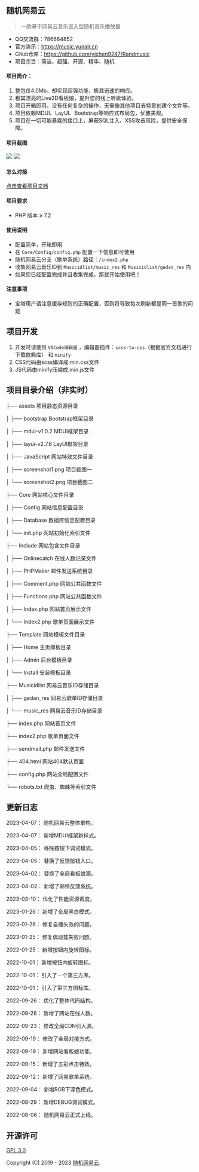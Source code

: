 ## 随机网易云

> 一款基于网易云音乐嵌入型随机音乐播放器

- QQ交流群：786664852
- 官方演示：https://music.yunair.cn
- Gitub仓库：https://github.com/yichen9247/Randmusic
- 项目宗旨：简洁、超强、开源、精华、随机

#### 项目简介：

1. 整包仅4.0Mb，却实现超强功能，极其迅速的响应。
2. 极其漂亮的Live2D看板娘，提升您的线上听歌体验。
3. 项目开箱即用，没有任何复杂的操作，无需像其他项目去特意创建个文件等。
4. 项目依赖MDUI、LayUI、Bootstrap等响应式布局包，优雅美观。
5. 项目在一切可能暴露的接口上，屏蔽SQL注入、XSS攻击风险，提供安全保障。

#### 项目截图

<img src="https://s1.ax1x.com/2022/09/12/vXBakt.jpg">

<img src="https://s1.ax1x.com/2022/09/01/v5Dt0g.jpg">

#### 怎么对接

[点击查看项目文档](https://yunair.cn/?p=44)

#### 项目要求

* PHP 版本 &ge; 7.2

#### 使用说明

* 配置简单，开箱即用
* 在 `Core/Config/config.php` 配置一下信息即可使用
* 随机网易云分支（歌单系统）路径：`/index2.php`
* 收集网易云音乐ID到 `Musicidlist/music_res` 和 `Musicidlist/gedan_res` 内
* 如果您已经配置完成并且收集完成，那就开始使用吧！

#### 注意事项

* 宝塔用户请注意缓存规则的正确配置，否则将导致每次刷新都是同一首歌的问题

## 项目开发

1. 开发时请使用 `VSCode编辑器` ，编辑器插件：`scss-to-css`（根据官方文档进行下载依赖库） 和 `minify`
2. CSS代码由scss编译成.min.css文件
3. JS代码由minify压缩成.min.js文件

## 项目目录介绍（非实时）

├── assets 项目静态资源目录

│      ├── bootstrap Bootstrap框架目录

│      ├── mdui-v1.0.2 MDUI框架目录

│      ├── layui-v2.7.6 LayUI框架目录

│      ├── JavaScript 网站特效文件目录

│      ├── screenshot1.png 项目截图一

│      └── screenshot2.png 项目截图二

├── Core 网站核心文件目录

│      ├── Config 网站信息配置目录

│      ├── Database 数据库信息配置目录

│      └── init.php 网站初始化索引文件

├── Include 网站包含文件目录

│      ├── Onlinecatch 在线人数记录文件

│      ├── PHPMailer 邮件发送系统目录

│      ├── Comment.php 网站公共函数文件

│      ├── Functions.php 网站公共函数文件

│      ├── Index.php 网站首页展示文件

│      └── Index2.php 歌单页面展示文件

├── Template 网站模板文件目录

│      ├── Home 主页模板目录

│      ├── Admin 后台模板目录

│      └── Install 安装模板目录

├── Musicidlist 网易云音乐ID存储目录

│      ├── gedan_res 网易云歌单ID存储目录

│      └── music_res 网易云音乐ID存储目录

├── index.php 网站首页文件

├── index2.php 歌单页面文件

├── sendmail.php 邮件发送文件

├── 404.html 网站404默认页面

├── config.php 网站全局配置文件

└── robots.txt 爬虫、蜘蛛等索引文件

## 更新日志

2023-04-07： 随机网易云整体重构。

2023-04-07： 新增MDUI框架新样式。

2023-04-05： 移除按钮下调试模式。

2023-04-05： 替换了反馈按钮入口。

2023-04-02： 替换了全局看板娘源。

2023-04-02： 新增了邮件反馈系统。

2023-03-10： 优化了性能资源调度。

2023-01-26： 新增了全局黑白模式。

2023-01-26： 修复自播失效的问题。

2023-01-25： 修复偶现载失败问题。

2022-01-25： 新增按钮内旋转图标。

2022-10-01： 新增按钮内旋转图标。

2022-10-01： 引入了一个第三方库。

2022-10-01： 引入了第三方图标库。

2022-09-26： 优化了整体代码结构。

2022-09-26： 新增了网站在线人数。

2022-09-23： 修改全局CDN引入源。

2022-09-19： 修改了全局对接方式。

2022-09-19： 新增网站看板娘功能。

2022-09-15： 新增了五彩点击特效。

2022-09-12： 新增了网易歌单系统。

2022-09-04： 新增RGB下深色模式。

2022-08-29： 新增DEBUG调试模式。

2022-08-06： 随机网易云正式上线。

##  开源许可
[GPL 3.0](https://opensource.org/licenses/GPL-3.0)

Copyright (C) 2019 - 2023  [随机网易云](https:/lmusic.yunair.cn/).